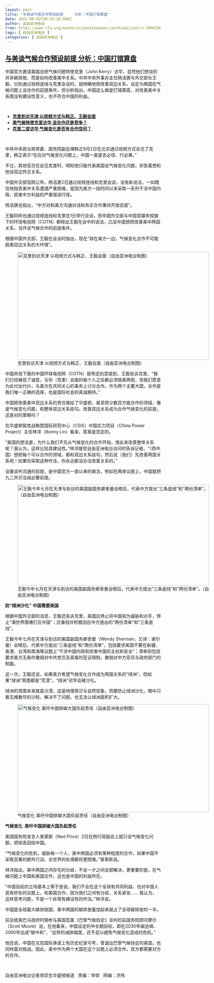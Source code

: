 ```yaml
---
layout: post
title: "与美谈气候合作预设前提     分析：中国打错算盘"
date: 2021-09-02T20:29:18.000Z
author: 自由亚洲电台
from: https://www.rfa.org/mandarin/yataibaodao/junshiwaijiao/rc-09022021101558.html
tags: [ 自由亚洲电台 ]
categories: [ 自由亚洲电台 ]
---
```

<!--1630614558000-->
[与美谈气候合作预设前提     分析：中国打错算盘](https://www.rfa.org/mandarin/yataibaodao/junshiwaijiao/rc-09022021101558.html)
------

<div>
<p></p><p>中国官方邀请美国总统气候问题特使克里（John Kerry）访华，显然他们想谈的并非碳排放，而是如何改善美中关系。中共中央外事办主任杨洁篪与外交部长王毅，分别通过视频连线与克里会谈时，就明确地把改善双边关系，设定为两国在气候问题上谈合作的前提条件。但分析指出，中国这么做是打错算盘，对改善美中关系既没有建设性意义，也不符合中国的利益。</p><p><br/></p><ul><li><a href="https://www.rfa.org/mandarin/Xinwen/wul0902b-09022021035955.html"><strong>克里到访天津 以视频方式与韩正、王毅会面</strong></a></li><li><strong><a href="https://www.rfa.org/mandarin/yataibaodao/junshiwaijiao/cm-04142021105639.html">美气候特使克里访华 该合作还是竞争？</a></strong></li><li><strong><a href="https://www.rfa.org/mandarin/yataibaodao/huanjing/rc-08312021110222.html">克里二度访华 气候变化是否有合作空间？</a></strong></li></ul><p><br/></p><p>中共中央政治局常委、国务院副总理韩正9月2<span>日在北京通过视频方式会见了克里，韩正表示“在应对气候变化问题上，中国一直是言必信、行必果。” </span></p><p>不过，其他官员在会见克里时，明知他只能代表美国谈气候变化问题，却急着想和他谈双边外交关系。</p><p>中国外交部官网公布，杨洁篪2日通过视频连线和克里会谈，没有新说法，一如既往地指责美中关系遭遇严重困难，是因为美方一段时间以来采取一系列干涉中国内政、损害中方利益的严重错误行径。</p><p>杨洁篪也指出，“中方对和美方沟通对话和务实合作秉持开放态度”。</p><p>王毅同样也通过视频连线和克里在1日举行会谈，而中国外交部与中国官媒央视旗下的环球电视网（CGTN）都释出王毅在会中的说法，凸显中国想把改善美中两国关系，当作谈气候合作的前提条件。</p><p>根据中国外交部，王毅在会谈时指出，现在“球在美方一边，气候变化合作不可能脱离双边关系的大环境”。</p><p><figure class="image-richtext image-inline captioned" style="width:620px;"><img alt="克里到访天津 以视频方式与韩正、王毅会面（自由亚洲电台制图）" height="349" src="https://www.rfa.org/mandarin/yataibaodao/junshiwaijiao/rc-09022021101558.html/rc0902.jpg/@@images/bb2acf69-4633-4ed9-a739-71a2e745a50a.jpeg" title="rc0902.jpg" width="620"/><figcaption class="image-caption">克里到访天津 以视频方式与韩正、王毅会面（自由亚洲电台制图）</figcaption><small></small></figure></p><p>中国央视下属的中国环球电视网（CGTN）报导还刻意提到，王毅告诉克里，“我们已经展现了诚意，与你（克里）会面的每个人之后都必须隔离两周，但我们愿意为此付出代价，与美方在共同关心的事务上讨论合作。作为两个主要大国，合作是我们唯一正确的选择，也是国际社会的真诚期待。”</p><p>中国把改善美中双边关系的责任推给了华盛顿，甚至把少数双方能合作的领域，像是气候变化问题，和整体双边关系挂勾。改善双边关系成为合作气候变化的前提，这是对的策略吗？</p><p>在华盛顿智库战略暨国际研究中心（CSIS）中国实力项目（China Power Project）主任林洋（Bonny Lin）看来，答案是否定的。</p><p>“美国的想法是，为什么我们不先从气候变化的合作开始，借此来改善整体关系呢？我认为，这样比较具建设性。”林洋接受自由亚洲电台访问时告诉记者。“（而中国）想把每个可以合作的领域，都和双边关系挂勾，然后说（我们）先改善两国关系吧！如果你采取这种作法，你永远都没办法改善关系的。”</p><p>设置谈判沟通的前提，是中国官方一直以来的做法，例如在两岸议题上，中国就把九二共识当成必要前提。</p><p><figure class="image-richtext image-inline captioned" style="width:620px;"><img alt="王毅今年七月在天津与到访的美国副国务卿舍曼会晤后，代表中方提出“三条底线”和“两份清单”。（自由亚洲电台制图）" height="326" src="https://www.rfa.org/mandarin/yataibaodao/junshiwaijiao/rc-09022021101558.html/rc0902b.jpg/@@images/748132b2-4f6b-48d2-86f7-b13b22c7e45f.jpeg" title="rc0902b.jpg" width="620"/><figcaption class="image-caption">王毅今年七月在天津与到访的美国副国务卿舍曼会晤后，代表中方提出“三条底线”和“两份清单”。（自由亚洲电台制图）</figcaption><small></small></figure></p><p><strong>防“绿洲沙化”</strong> <strong>中国需要美国</strong></p><p>根据中国外交部的消息，王毅还告诉克里，美国应停止将中国视为威胁和对手，停止“满世界围堵打压中国”；应重视并积极回应中方提出的“两份清单”和“三条底线”。</p><p>王毅今年七月在天津与到访的美国副国务卿舍曼（Wendy Sherman，又译：谢尔曼）会晤后，代表中方提出“三条底线”和“两份清单”，包括要求美国不要在新疆、香港、台湾和南海等议题上“干涉中国内政和损害中国的主权和安全”；清单则包括要求美方无条件撤销对中共党员及家属的签证限制，撤销对中方官员与政府部门的制裁。</p><p>这一次，王毅还说，如果美方希望气候变化合作成为两国关系的“绿洲”，但如果“绿洲”周围都是“荒漠”，“绿洲”迟早会被沙化。</p><p>绿洲的周围本来就是沙漠，这是地理常识与自然现象，而要防止绿洲沙化，眼中只看见难数尽的沙粒，解决不了问题，也无法让绿洲面积扩大。</p><p><figure class="image-richtext image-inline captioned" style="width:620px;"><img alt="气候变化  美吁中国排碳大国负起责任（自由亚洲电台制图）" height="349" src="https://www.rfa.org/mandarin/yataibaodao/junshiwaijiao/rc-09022021101558.html/rc0902a.jpg/@@images/2dc6f846-215a-4a23-8618-3d96bd184b15.jpeg" title="rc0902a.jpg" width="620"/><figcaption class="image-caption">气候变化  美吁中国排碳大国负起责任（自由亚洲电台制图）</figcaption><small></small></figure></p><p><strong>气候变化</strong><strong>  </strong><strong>美吁中国排碳大国负起责任</strong></p><p>美国国务院发言人普莱斯（Ned Price）2日在例行简报会上就只谈气候变化问题，把球丢回给中国。</p><p>“气候变化的危机，威胁每一个人，美中两国必须有某种程度的合作，如果中国不采取显著的额外行动，全世界的处境都将更困难。”普莱斯说。</p><p>林洋指出，美中两国之间存在的分歧，不会一夕之间全部解决，更重要的是，在气候问题上中国和美国合作，这也是中国的利益所在。</p><p>“中国目前的立场基本上等于是说，我们不会在这个全球有共同利益、也对中国人民有好处的议题上，和美国合作，因为我们之间有分歧，关系紧张...... 我认为，这样思考问题，不是一个非常有建设性的作法。”林洋说。</p><p>中国是全球最大碳排放国，美中两国的碳排放量加起来就占了全球碳排放的一半。</p><p>前总统奥巴马政府时期参与美国签属《巴黎气候协定》谈判的前国务院顾问摩尔（Scott Moore）说，在他看来，中国设定的中长期目标，即在2030年碳达峰、2060年达成“碳中和”，“这样的减排幅度，还不足以避免气候变化造成的危机。”</p><p>他还说，中国在兑现国际承诺上有历史纪录可考，曾退出巴黎气候协定的美国，也同样面对挑战。因此，美中作为两个大国在这个议题上必须合作，双方都需要对方的合作。</p><p><br/></p><p>自由亚洲电台记者郑崇生华盛顿报道   责编：申铧   网编：洪伟</p>
</div>
